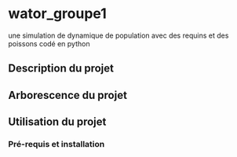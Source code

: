# wator_groupe1
une simulation de dynamique de population avec des requins et des poissons codé en python

## Description du projet 

## Arborescence du projet 

## Utilisation du projet 

### Pré-requis et installation 

